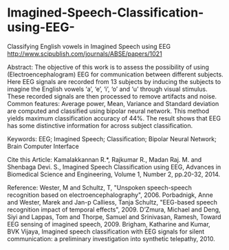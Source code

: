 # Imagined-Speech-Classification-using-EEG-
Classifying English vowels in Imagined Speech using EEG http://www.scipublish.com/journals/ABSE/papers/1021

Abstract: The objective of this work is to assess the possibility of using (Electroencephalogram) EEG for communication between different subjects. Here EEG signals are recorded from 13 subjects by inducing the subjects to imagine the English vowels ‘a’, ‘e’, ‘i’, ‘o’ and ‘u’ through visual stimulus. These recorded signals are then processed to remove artifacts and noise. Common features: Average power, Mean, Variance and Standard deviation are computed and classified using bipolar neural network. This method yields maximum classification accuracy of 44%. The result shows that EEG has some distinctive information for across subject classification.

Keywords: EEG; Imagined Speech; Classification; Bipolar Neural Network; Brain Computer Interface

Cite this Article: Kamalakkannan R.*, Rajkumar R., Madan Raj. M. and Shenbaga Devi. S., Imagined Speech Classification using EEG, Advances in Biomedical Science and Engineering, Volume 1, Number 2, pp.20-32, 2014.

Reference: Wester, M and Schultz, T, "Unspoken speech-speech recognition based on electroencephalography", 2006. Porbadnigk, Anne and Wester, Marek and Jan-p Calliess, Tanja Schultz, "EEG-based speech recognition impact of temporal effects", 2009. D’Zmura, Michael and Deng, Siyi and Lappas, Tom and Thorpe, Samuel and Srinivasan, Ramesh, Toward EEG sensing of imagined speech, 2009. Brigham, Katharine and Kumar, BVK Vijaya, Imagined speech classification with EEG signals for silent communication: a preliminary investigation into synthetic telepathy, 2010.
